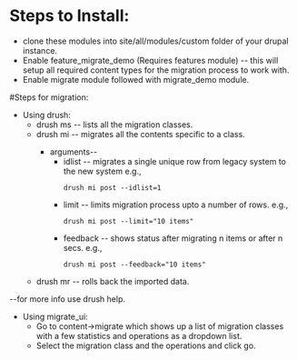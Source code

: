 # Steps to Install:
* clone these modules into site/all/modules/custom folder of your drupal instance.
* Enable feature_migrate_demo (Requires features module) -- this will setup all required content types for the migration process to work with.
* Enable migrate module followed with migrate_demo module.

#Steps for migration:
* Using drush:
  * drush ms -- lists all the migration classes.
  * drush mi <classs name> -- migrates all the contents specific to a class.
    * arguments--
      * idlist -- migrates a single unique row from legacy system to the new system
          e.g., <pre><code>drush mi post --idlist=1</pre></code>
      * limit -- limits migration process upto a number of rows.
        e.g., <pre><code>drush mi post --limit="10 items"</pre></code>
      * feedback -- shows status after migrating n items or after n secs.
        e.g., <pre><code>drush mi post --feedback="10 items"</pre></code>
  * drush mr <class name> -- rolls back the imported data.<br />

--for more info use drush help.

* Using migrate_ui:
  * Go to content->migrate which shows up a list of migration classes with a few statistics and operations as a dropdown list.
  * Select the migration class and the operations and click go.   

